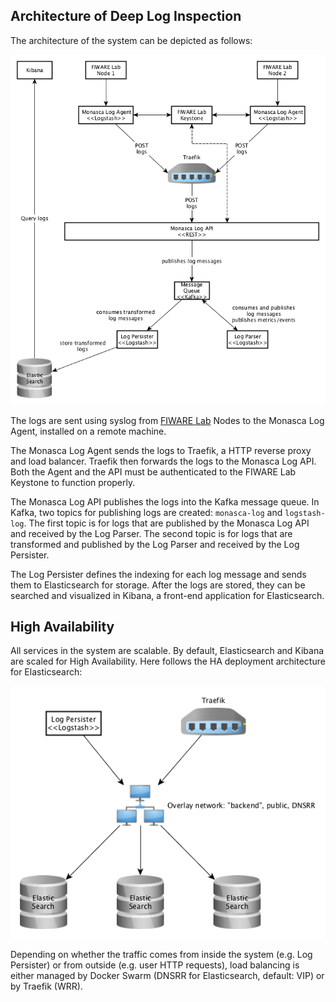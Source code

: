 ## Architecture of Deep Log Inspection
The architecture of the system can be depicted as follows:

![system architecture](img/monasca_log_api.png)

The logs are sent using syslog from [FIWARE Lab](https://www.fiware.org/lab/) Nodes to the Monasca Log Agent, installed on a remote machine.

The Monasca Log Agent sends the logs to Traefik, a HTTP reverse proxy and load balancer. Traefik then forwards the logs to the Monasca Log API. Both the Agent and the API must be authenticated to the FIWARE Lab Keystone to function properly.

The Monasca Log API publishes the logs into the Kafka message queue. In Kafka, two topics for publishing logs are created: `monasca-log` and `logstash-log`. The first topic is for logs that are published by the Monasca Log API and received by the Log Parser. The second topic is for logs that are transformed and published by the Log Parser and received by the Log Persister.

The Log Persister defines the indexing for each log message and sends them to Elasticsearch for storage. After the logs are stored, they can be searched and visualized in Kibana, a front-end application for Elasticsearch.

## High Availability
All services in the system are scalable. By default, Elasticsearch and Kibana are scaled for High Availability. Here follows the HA deployment architecture for Elasticsearch:

![HA architecture](img/ha.png)

Depending on whether the traffic comes from inside the system (e.g. Log Persister) or from outside (e.g. user HTTP requests), load balancing is either managed by Docker Swarm (DNSRR for Elasticsearch, default: VIP) or by Traefik (WRR).
